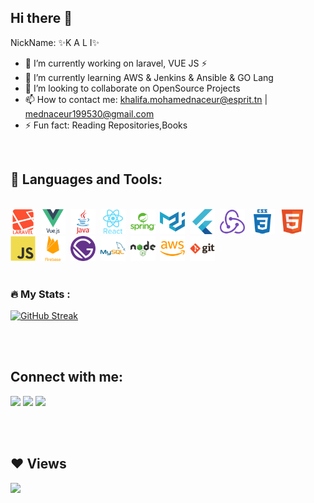 ## Hi there 👋


NickName:  ✨K A L I✨ 

- 🔭 I’m currently working on laravel, VUE JS ⚡
- 🌱 I’m currently learning  AWS & Jenkins & Ansible  & GO Lang
- 👯 I’m looking to collaborate on OpenSource Projects
- 📫 How to contact me:  khalifa.mohamednaceur@esprit.tn | mednaceur199530@gmail.com
- ⚡ Fun fact: Reading Repositories,Books

<br/>

## 🚀 Languages and Tools:

<br/>


<div>
  <img src="https://github.com/devicons/devicon/blob/master/icons/laravel/laravel-plain-wordmark.svg" title="LARAVEL" alt="LARAVEL" width="40" height="40"/>&nbsp;
  <img src="https://github.com/devicons/devicon/blob/master/icons/vuejs/vuejs-original-wordmark.svg" title="VUEJS" alt="VUEJS" width="40" height="40"/>&nbsp;
  <img src="https://github.com/devicons/devicon/blob/master/icons/java/java-original-wordmark.svg" title="Java" alt="Java" width="40" height="40"/>&nbsp;
  <img src="https://github.com/devicons/devicon/blob/master/icons/react/react-original-wordmark.svg" title="React" alt="React" width="40" height="40"/>&nbsp;
  <img src="https://github.com/devicons/devicon/blob/master/icons/spring/spring-original-wordmark.svg" title="Spring" alt="Spring" width="40" height="40"/>&nbsp;
  <img src="https://github.com/devicons/devicon/blob/master/icons/materialui/materialui-original.svg" title="Material UI" alt="Material UI" width="40" height="40"/>&nbsp;
  <img src="https://github.com/devicons/devicon/blob/master/icons/flutter/flutter-original.svg" title="Flutter" alt="Flutter" width="40" height="40"/>&nbsp;
  <img src="https://github.com/devicons/devicon/blob/master/icons/redux/redux-original.svg" title="Redux" alt="Redux " width="40" height="40"/>&nbsp;
  <img src="https://github.com/devicons/devicon/blob/master/icons/css3/css3-plain-wordmark.svg"  title="CSS3" alt="CSS" width="40" height="40"/>&nbsp;
  <img src="https://github.com/devicons/devicon/blob/master/icons/html5/html5-original.svg" title="HTML5" alt="HTML" width="40" height="40"/>&nbsp;
  <img src="https://github.com/devicons/devicon/blob/master/icons/javascript/javascript-original.svg" title="JavaScript" alt="JavaScript" width="40" height="40"/>&nbsp;
  <img src="https://github.com/devicons/devicon/blob/master/icons/firebase/firebase-plain-wordmark.svg" title="Firebase" alt="Firebase" width="40" height="40"/>&nbsp;
  <img src="https://github.com/devicons/devicon/blob/master/icons/gatsby/gatsby-original.svg" title="Gatsby"  alt="Gatsby" width="40" height="40"/>&nbsp;
  <img src="https://github.com/devicons/devicon/blob/master/icons/mysql/mysql-original-wordmark.svg" title="MySQL"  alt="MySQL" width="40" height="40"/>&nbsp;
  <img src="https://github.com/devicons/devicon/blob/master/icons/nodejs/nodejs-original-wordmark.svg" title="NodeJS" alt="NodeJS" width="40" height="40"/>&nbsp;
  <img src="https://github.com/devicons/devicon/blob/master/icons/amazonwebservices/amazonwebservices-plain-wordmark.svg" title="AWS" alt="AWS" width="40" height="40"/>&nbsp;
  <img src="https://github.com/devicons/devicon/blob/master/icons/git/git-original-wordmark.svg" title="Git" **alt="Git" width="40" height="40"/>
</div>
<br/>

### :fire: My Stats :

[![GitHub Streak](http://github-readme-streak-stats.herokuapp.com?user=NacerKH&theme=dark&background=000000)](https://git.io/streak-stats)


<br/>



<br/>


## Connect with me:
<p align="left">
<a href = "https://www.linkedin.com/in/khalifa-mohamednaceur/"><img src="https://img.icons8.com/fluent/48/000000/linkedin.png"/></a>
<a href = "https://www.instagram.com/noblame_noregret/"><img src="https://img.icons8.com/fluent/48/000000/instagram-new.png"/></a>
    <a href="mailto:khalifa.mohamednaceur@esprit.tn" ><img src="https://img.icons8.com/color/50/000000/gmail--v1.png"/></a>
</p>

<br/>
<br/>

## ❤ Views
<a href="https://github.com/NacerKH/github-profile-views-counter">
    <img src="https://komarev.com/ghpvc/?username=khalifa-dv">
